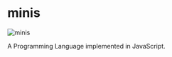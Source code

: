 # minis

![minis](https://github.com/kmizu/minis/actions/workflows/node.js.yml/badge.svg)

A Programming Language implemented in JavaScript.
